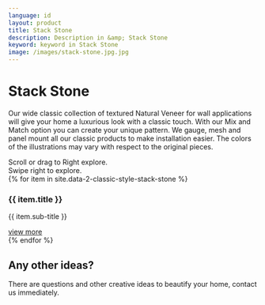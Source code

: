 ```yaml
---
language: id
layout: product
title: Stack Stone
description: Description in &amp; Stack Stone
keyword: keyword in Stack Stone
image: /images/stack-stone.jpg.jpg
---
```

<div class="site-intro">
    <h1>
        Stack Stone
    </h1>
    <p>
        Our wide classic collection of textured Natural Veneer for wall applications will give your home a luxurious look with a classic touch. With our Mix and Match option you can create your unique pattern. We gauge, mesh and panel mount all our classic products to make installation easier. The colors of the illustrations may vary with respect to the original pieces.
    </p>
</div>
<div class="action-hint quick">Scroll or drag to Right explore.</div>
<div class="action-hint-for-touch">Swipe right to explore.</div>
<!-- Swiper -->
<div class="swiper-container" id="main">
    <div class="swiper-wrapper">
    	{% for item in site.data-2-classic-style-stack-stone %}
        <div class="swiper-slide type-1">
			<div class="whole item" id="work-11" style="background-image: url({{ item.image }});">
			    <div class="work-caption">
			        <h3>{{ item.title }}</h3>
			        <p class="work-client">{{ item.sub-title }}</p>
			    </div>
			    <a href="{{ item.url }}">view more</a>
			</div>
		</div>
        {% endfor %}
</div>
<div id="call-to-action">
    <h2>Any other ideas?</h2>
    <p>There are questions and other creative ideas to beautify your home, contact us immediately.</p>
</div>